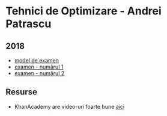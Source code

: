 # Tehnici de Optimizare - Andrei Patrascu

## 2018

- [model de examen](https://www.dropbox.com/s/urcy646j68bcmsi/Exemplu_subiect.pdf?dl=0)
- [examen - numărul 1](https://www.dropbox.com/s/sf02te0ukr4lgcs/to_examen_2018.pdf?dl=0)
- [examen - numărul 2](https://www.dropbox.com/s/vba6q2x7g9znow6/TO%20%284%29.pdf?dl=0)


## Resurse

- KhanAcademy are video-uri foarte bune [aici](https://www.khanacademy.org/math/multivariable-calculus/applications-of-multivariable-derivatives)
